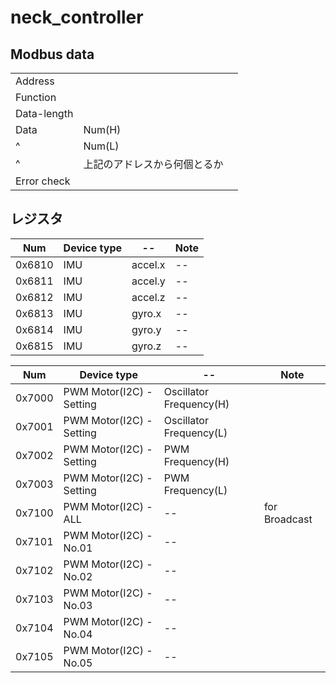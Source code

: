# neck_controller

## Modbus data

|             |                              |     |
| ----------- | ---------------------------- | --- |
| Address     |                              |     |
| Function    |                              |     |
| Data-length |                              |     |
| Data        | Num(H)                       |     |
| ^           | Num(L)                       |     |
| ^           | 上記のアドレスから何個とるか |     |
| Error check |                              |     |



## レジスタ

| Num    | Device type | --      | Note |
| ------ | ----------- | ------- | ---- |
| 0x6810 | IMU         | accel.x | --   |
| 0x6811 | IMU         | accel.y | --   |
| 0x6812 | IMU         | accel.z | --   |
| 0x6813 | IMU         | gyro.x  | --   |
| 0x6814 | IMU         | gyro.y  | --   |
| 0x6815 | IMU         | gyro.z  | --   |

| Num    | Device type              | --                      | Note          |
| ------ | ------------------------ | ----------------------- | ------------- |
| 0x7000 | PWM Motor(I2C) - Setting | Oscillator Frequency(H) |               |
| 0x7001 | PWM Motor(I2C) - Setting | Oscillator Frequency(L) |               |
| 0x7002 | PWM Motor(I2C) - Setting | PWM Frequency(H)        |               |
| 0x7003 | PWM Motor(I2C) - Setting | PWM Frequency(L)        |               |
| 0x7100 | PWM Motor(I2C) - ALL     | --                      | for Broadcast |
| 0x7101 | PWM Motor(I2C) - No.01   | --                      |               |
| 0x7102 | PWM Motor(I2C) - No.02   | --                      |               |
| 0x7103 | PWM Motor(I2C) - No.03   | --                      |               |
| 0x7104 | PWM Motor(I2C) - No.04   | --                      |               |
| 0x7105 | PWM Motor(I2C) - No.05   | --                      |               |






